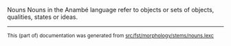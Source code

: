 Nouns
Nouns in the Anambé language refer to objects or sets of objects, qualities, states or ideas.

* * *

<small>This (part of) documentation was generated from [src/fst/morphology/stems/nouns.lexc](https://github.com/giellalt/lang-aan/blob/main/src/fst/morphology/stems/nouns.lexc)</small>
